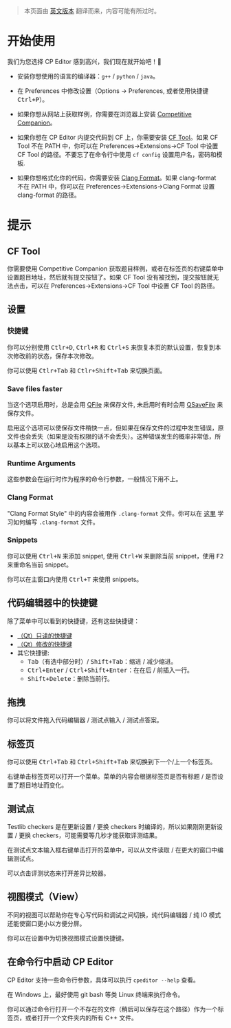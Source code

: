 > 本页面由 [英文版本](MANUAL.md) 翻译而来，内容可能有所过时。

# 开始使用

我们为您选择 CP Editor 感到高兴，我们现在就开始吧！:tada:

- 安装你想使用的语言的编译器：`g++` / `python` / `java`。

- 在 Preferences 中修改设置（Options -> Preferences, 或者使用快捷键 <kbd>Ctrl+P</kbd>）。

- 如果你想从网站上获取样例，你需要在浏览器上安装 [Competitive Companion](https://github.com/jmerle/competitive-companion)。

- 如果你想在 CP Editor 内提交代码到 CF 上，你需要安装 [CF Tool](https://github.com/xalanq/cf-tool)。如果 CF Tool 不在 PATH 中，你可以在 Preferences->Extensions->CF Tool 中设置 CF Tool 的路径。不要忘了在命令行中使用 `cf config` 设置用户名，密码和模板.

- 如果你想格式化你的代码，你需要安装 [Clang Format](http://releases.llvm.org/download.html)。如果 clang-format 不在 PATH 中，你可以在 Preferences->Extensions->Clang Format 设置 clang-format 的路径。

# 提示

## CF Tool

你需要使用 Competitive Companion 获取题目样例，或者在标签页的右键菜单中设置题目地址，然后就有提交按钮了。如果 CF Tool 没有被找到，提交按钮就无法点击，可以在 Preferences->Extensions->CF Tool 中设置 CF Tool 的路径。

## 设置

### 快捷键

你可以分别使用 <kbd>Ctlr+D</kbd>, <kbd>Ctrl+R</kbd> 和 <kbd>Ctrl+S</kbd> 来恢复本页的默认设置，恢复到本次修改前的状态，保存本次修改。

你可以使用 <kbd>Ctlr+Tab</kbd> 和 <kbd>Ctlr+Shift+Tab</kbd> 来切换页面。

### Save files faster

当这个选项启用时，总是会用 [QFile](https://doc.qt.io/qt-5/qfile.html) 来保存文件, 未启用时有时会用 [QSaveFile](https://doc.qt.io/qt-5/qsavefile.html) 来保存文件。

启用这个选项可以使保存文件稍快一点，但如果在保存文件的过程中发生错误，原文件也会丢失（如果是没有权限的话不会丢失）。这种错误发生的概率非常低，所以基本上可以放心地启用这个选项。

### Runtime Arguments

这些参数会在运行时作为程序的命令行参数，一般情况下用不上。

### Clang Format

"Clang Format Style" 中的内容会被用作 `.clang-format` 文件。你可以在 [这里](https://clang.llvm.org/docs/ClangFormat.html) 学习如何编写 `.clang-format` 文件。

### Snippets

你可以使用 <kbd>Ctrl+N</kbd> 来添加 snippet, 使用 <kbd>Ctrl+W</kbd> 来删除当前 snippet，使用 <kbd>F2</kbd> 来重命名当前 snippet。

你可以在主窗口内使用 <kbd>Ctrl+T</kbd> 来使用 snippets。

## 代码编辑器中的快捷键

除了菜单中可以看到的快捷键，还有这些快捷键：

 - [（Qt）只读的快捷键](https://doc.qt.io/qt-5/qtextedit.html#read-only-key-bindings)
 - [（Qt）修改的快捷键](https://doc.qt.io/qt-5/qtextedit.html#editing-key-bindings)
 - 其它快捷键:
   - <kbd>Tab</kbd>（有选中部分时）/ <kbd>Shift+Tab</kbd>：缩进 / 减少缩进。
   - <kbd>Ctrl+Enter</kbd> / <kbd>Ctrl+Shift+Enter</kbd>：在在后 / 前插入一行。
   - <kbd>Shift+Delete</kbd>：删除当前行。

## 拖拽

你可以将文件拖入代码编辑器 / 测试点输入 / 测试点答案。

## 标签页

你可以使用 <kbd>Ctrl+Tab</kbd> 和 <kbd>Ctrl+Shift+Tab</kbd> 来切换到下一个/上一个标签页。

右键单击标签页可以打开一个菜单。菜单的内容会根据标签页是否有标题 / 是否设置了题目地址而变化。

## 测试点

Testlib checkers 是在更新设置 / 更换 checkers 时编译的，所以如果刚刚更新设置 / 更换 checkers，可能需要等几秒才能获取评测结果。

在测试点文本输入框右键单击打开的菜单中，可以从文件读取 / 在更大的窗口中编辑测试点。

可以点击评测状态来打开差异比较器。

## 视图模式（View）

不同的视图可以帮助你在专心写代码和调试之间切换，纯代码编辑器 / 纯 IO 模式还能使窗口更小以方便分屏。

你可以在设置中为切换视图模式设置快捷键。

## 在命令行中启动 CP Editor

CP Editor 支持一些命令行参数，具体可以执行 `cpeditor --help` 查看。

在 Windows 上，最好使用 git bash 等类 Linux 终端来执行命令。

你可以通过命令行打开一个不存在的文件（稍后可以保存在这个路径）作为一个标签页，或者打开一个文件夹内的所有 C++ 文件。
